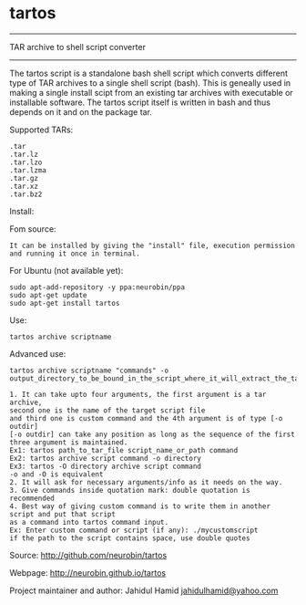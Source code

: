 # tartos
**************************************************************
TAR archive to shell script converter
**************************************************************

The tartos script is a standalone bash shell script which converts different type of TAR archives to a single shell script (bash).
This is geneally used in making a single install scipt from an existing tar archives with executable or installable software.
The tartos script itself is written in bash and thus depends on it and on the package tar.

Supported TARs:

    .tar
    .tar.lz
    .tar.lzo
    .tar.lzma
    .tar.gz
    .tar.xz
    .tar.bz2
    
    
Install:

Fom source:

    It can be installed by giving the "install" file, execution permission and running it once in terminal.

For Ubuntu (not available yet):

    sudo apt-add-repository -y ppa:neurobin/ppa
    sudo apt-get update
    sudo apt-get install tartos

Use:

    tartos archive scriptname

Advanced use:

    tartos archive scriptname "commands" -o output_directory_to_be_bound_in_the_script_where_it_will_extract_the_tar

    1. It can take upto four arguments, the first argument is a tar archive, 
    second one is the name of the target script file
    and third one is custom command and the 4th argument is of type [-o outdir]
    [-o outdir] can take any position as long as the sequence of the first three argument is maintained.
    Ex1: tartos path_to_tar_file script_name_or_path command
    Ex2: tartos archive script command -o directory
    Ex3: tartos -O directory archive script command
    -o and -O is equivalent 
    2. It will ask for necessary arguments/info as it needs on the way.
    3. Give commands inside quotation mark: double quotation is recommended
    4. Best way of giving custom command is to write them in another script and put that script
    as a command into tartos command input.
    Ex: Enter custom command or script (if any): ./mycustomscript
    if the path to the script contains space, use double quotes

Source: http://github.com/neurobin/tartos

Webpage: http://neurobin.github.io/tartos

Project maintainer and author: Jahidul Hamid <jahidulhamid@yahoo.com>
